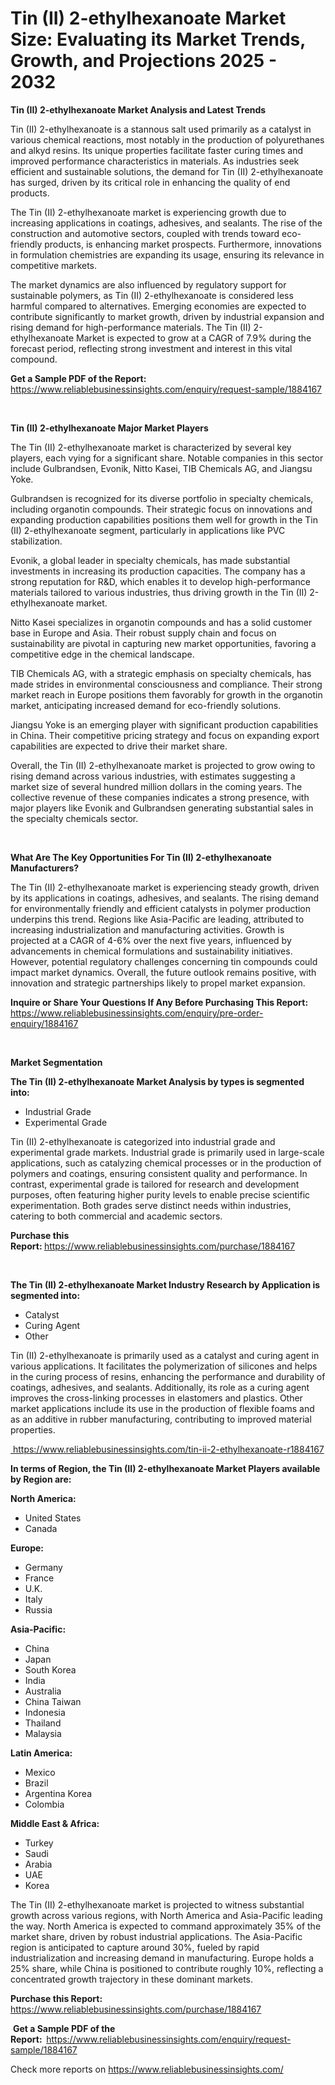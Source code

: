 <p><h1>Tin (II) 2-ethylhexanoate Market Size: Evaluating its Market Trends, Growth, and Projections 2025 - 2032</h1></p><p><strong>Tin (II) 2-ethylhexanoate Market Analysis and Latest Trends</strong></p>
<p><p>Tin (II) 2-ethylhexanoate is a stannous salt used primarily as a catalyst in various chemical reactions, most notably in the production of polyurethanes and alkyd resins. Its unique properties facilitate faster curing times and improved performance characteristics in materials. As industries seek efficient and sustainable solutions, the demand for Tin (II) 2-ethylhexanoate has surged, driven by its critical role in enhancing the quality of end products.</p><p>The Tin (II) 2-ethylhexanoate market is experiencing growth due to increasing applications in coatings, adhesives, and sealants. The rise of the construction and automotive sectors, coupled with trends toward eco-friendly products, is enhancing market prospects. Furthermore, innovations in formulation chemistries are expanding its usage, ensuring its relevance in competitive markets. </p><p>The market dynamics are also influenced by regulatory support for sustainable polymers, as Tin (II) 2-ethylhexanoate is considered less harmful compared to alternatives. Emerging economies are expected to contribute significantly to market growth, driven by industrial expansion and rising demand for high-performance materials. The Tin (II) 2-ethylhexanoate Market is expected to grow at a CAGR of 7.9% during the forecast period, reflecting strong investment and interest in this vital compound.</p></p>
<p><strong>Get a Sample PDF of the Report:&nbsp;</strong> <a href="https://www.reliablebusinessinsights.com/enquiry/request-sample/1884167?utm_campaign=3352&utm_medium=2&utm_source=Github&utm_content=ia&utm_term=03042025&utm_id=tin-ii-2-ethylhexanoate">https://www.reliablebusinessinsights.com/enquiry/request-sample/1884167</a></p>
<p>&nbsp;</p>
<p><strong>Tin (II) 2-ethylhexanoate Major Market Players</strong></p>
<p><p>The Tin (II) 2-ethylhexanoate market is characterized by several key players, each vying for a significant share. Notable companies in this sector include Gulbrandsen, Evonik, Nitto Kasei, TIB Chemicals AG, and Jiangsu Yoke.</p><p>Gulbrandsen is recognized for its diverse portfolio in specialty chemicals, including organotin compounds. Their strategic focus on innovations and expanding production capabilities positions them well for growth in the Tin (II) 2-ethylhexanoate segment, particularly in applications like PVC stabilization.</p><p>Evonik, a global leader in specialty chemicals, has made substantial investments in increasing its production capacities. The company has a strong reputation for R&D, which enables it to develop high-performance materials tailored to various industries, thus driving growth in the Tin (II) 2-ethylhexanoate market.</p><p>Nitto Kasei specializes in organotin compounds and has a solid customer base in Europe and Asia. Their robust supply chain and focus on sustainability are pivotal in capturing new market opportunities, favoring a competitive edge in the chemical landscape.</p><p>TIB Chemicals AG, with a strategic emphasis on specialty chemicals, has made strides in environmental consciousness and compliance. Their strong market reach in Europe positions them favorably for growth in the organotin market, anticipating increased demand for eco-friendly solutions.</p><p>Jiangsu Yoke is an emerging player with significant production capabilities in China. Their competitive pricing strategy and focus on expanding export capabilities are expected to drive their market share.</p><p>Overall, the Tin (II) 2-ethylhexanoate market is projected to grow owing to rising demand across various industries, with estimates suggesting a market size of several hundred million dollars in the coming years. The collective revenue of these companies indicates a strong presence, with major players like Evonik and Gulbrandsen generating substantial sales in the specialty chemicals sector.</p></p>
<p>&nbsp;</p>
<p><strong>What Are The Key Opportunities For Tin (II) 2-ethylhexanoate Manufacturers?</strong></p>
<p><p>The Tin (II) 2-ethylhexanoate market is experiencing steady growth, driven by its applications in coatings, adhesives, and sealants. The rising demand for environmentally friendly and efficient catalysts in polymer production underpins this trend. Regions like Asia-Pacific are leading, attributed to increasing industrialization and manufacturing activities. Growth is projected at a CAGR of 4-6% over the next five years, influenced by advancements in chemical formulations and sustainability initiatives. However, potential regulatory challenges concerning tin compounds could impact market dynamics. Overall, the future outlook remains positive, with innovation and strategic partnerships likely to propel market expansion.</p></p>
<p><strong>Inquire or Share Your Questions If Any Before Purchasing This Report:</strong> <a href="https://www.reliablebusinessinsights.com/enquiry/pre-order-enquiry/1884167?utm_campaign=3352&utm_medium=2&utm_source=Github&utm_content=ia&utm_term=03042025&utm_id=tin-ii-2-ethylhexanoate">https://www.reliablebusinessinsights.com/enquiry/pre-order-enquiry/1884167</a></p>
<p>&nbsp;</p>
<p><strong>Market Segmentation</strong></p>
<p><strong>The Tin (II) 2-ethylhexanoate Market Analysis by types is segmented into:</strong></p>
<p><ul><li>Industrial Grade</li><li>Experimental Grade</li></ul></p>
<p><p>Tin (II) 2-ethylhexanoate is categorized into industrial grade and experimental grade markets. Industrial grade is primarily used in large-scale applications, such as catalyzing chemical processes or in the production of polymers and coatings, ensuring consistent quality and performance. In contrast, experimental grade is tailored for research and development purposes, often featuring higher purity levels to enable precise scientific experimentation. Both grades serve distinct needs within industries, catering to both commercial and academic sectors.</p></p>
<p><strong>Purchase this Report:&nbsp;</strong><a href="https://www.reliablebusinessinsights.com/purchase/1884167?utm_campaign=3352&utm_medium=2&utm_source=Github&utm_content=ia&utm_term=03042025&utm_id=tin-ii-2-ethylhexanoate">https://www.reliablebusinessinsights.com/purchase/1884167</a></p>
<p>&nbsp;</p>
<p><strong>The Tin (II) 2-ethylhexanoate Market Industry Research by Application is segmented into:</strong></p>
<p><ul><li>Catalyst</li><li>Curing Agent</li><li>Other</li></ul></p>
<p><p>Tin (II) 2-ethylhexanoate is primarily used as a catalyst and curing agent in various applications. It facilitates the polymerization of silicones and helps in the curing process of resins, enhancing the performance and durability of coatings, adhesives, and sealants. Additionally, its role as a curing agent improves the cross-linking processes in elastomers and plastics. Other market applications include its use in the production of flexible foams and as an additive in rubber manufacturing, contributing to improved material properties.</p></p>
<p><a href="https://www.reliablebusinessinsights.com/tin-ii-2-ethylhexanoate-r1884167?utm_campaign=3352&utm_medium=2&utm_source=Github&utm_content=ia&utm_term=03042025&utm_id=tin-ii-2-ethylhexanoate">&nbsp;https://www.reliablebusinessinsights.com/tin-ii-2-ethylhexanoate-r1884167</a></p>
<p><strong>In terms of Region, the Tin (II) 2-ethylhexanoate Market Players available by Region are:</strong></p>
<p>
    <p> <strong> North America: </strong>
        <ul>
            <li>United States</li>
            <li>Canada</li>
        </ul>
        </p> 
    <p> <strong> Europe: </strong>
        <ul>
            <li>Germany</li>
            <li>France</li>
            <li>U.K.</li>
            <li>Italy</li>
            <li>Russia</li>
        </ul>
        </p> 
    <p> <strong> Asia-Pacific: </strong>
        <ul>
            <li>China</li>
            <li>Japan</li>
            <li>South Korea</li>
            <li>India</li>
            <li>Australia</li>
            <li>China Taiwan</li>
            <li>Indonesia</li>
            <li>Thailand</li>
            <li>Malaysia</li>
        </ul>
        </p> 
    <p> <strong> Latin America: </strong>
        <ul>
            <li>Mexico</li>
            <li>Brazil</li>
            <li>Argentina Korea</li>
            <li>Colombia</li>
        </ul>
        </p> 
    <p> <strong> Middle East & Africa: </strong>
        <ul>
            <li>Turkey</li>
            <li>Saudi</li>
            <li>Arabia</li>
            <li>UAE</li>
            <li>Korea</li>
        </ul>
    </p>
    </p>
<p><p>The Tin (II) 2-ethylhexanoate market is projected to witness substantial growth across various regions, with North America and Asia-Pacific leading the way. North America is expected to command approximately 35% of the market share, driven by robust industrial applications. The Asia-Pacific region is anticipated to capture around 30%, fueled by rapid industrialization and increasing demand in manufacturing. Europe holds a 25% share, while China is positioned to contribute roughly 10%, reflecting a concentrated growth trajectory in these dominant markets.</p></p>
<p><strong>Purchase this Report: </strong><a href="https://www.reliablebusinessinsights.com/purchase/1884167?utm_campaign=3352&utm_medium=2&utm_source=Github&utm_content=ia&utm_term=03042025&utm_id=tin-ii-2-ethylhexanoate">https://www.reliablebusinessinsights.com/purchase/1884167</a></p>
<p>&nbsp;<strong>Get a Sample PDF of the Report:&nbsp;&nbsp;</strong><a href="https://www.reliablebusinessinsights.com/enquiry/request-sample/1884167?utm_campaign=3352&utm_medium=2&utm_source=Github&utm_content=ia&utm_term=03042025&utm_id=tin-ii-2-ethylhexanoate">https://www.reliablebusinessinsights.com/enquiry/request-sample/1884167</a></p>
<p><strong></strong></p>
<p>Check more reports on <a href="https://www.reliablebusinessinsights.com/?utm_campaign=3352&utm_medium=2&utm_source=Github&utm_content=ia&utm_term=03042025&utm_id=tin-ii-2-ethylhexanoate">https://www.reliablebusinessinsights.com/</a></p>